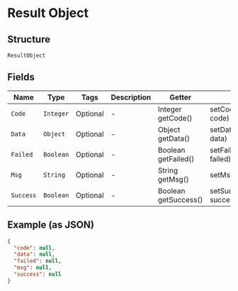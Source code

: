 
# Result Object

## Structure

`ResultObject`

## Fields

| Name | Type | Tags | Description | Getter | Setter |
|  --- | --- | --- | --- | --- | --- |
| `Code` | `Integer` | Optional | - | Integer getCode() | setCode(Integer code) |
| `Data` | `Object` | Optional | - | Object getData() | setData(Object data) |
| `Failed` | `Boolean` | Optional | - | Boolean getFailed() | setFailed(Boolean failed) |
| `Msg` | `String` | Optional | - | String getMsg() | setMsg(String msg) |
| `Success` | `Boolean` | Optional | - | Boolean getSuccess() | setSuccess(Boolean success) |

## Example (as JSON)

```json
{
  "code": null,
  "data": null,
  "failed": null,
  "msg": null,
  "success": null
}
```

